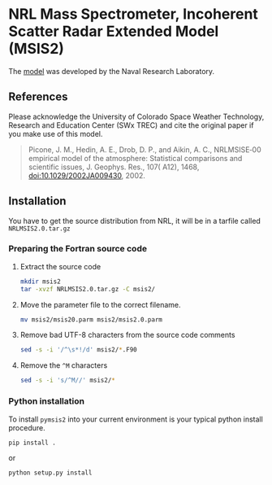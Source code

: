 # NRL Mass Spectrometer, Incoherent Scatter Radar Extended Model (MSIS2)

The [model](
https://www.nrl.navy.mil/ssd/branches/7630/modeling-upper-atmosphere) was developed by the Naval Research Laboratory.

## References

Please acknowledge the University of Colorado Space Weather Technology, Research and Education Center (SWx TREC) and cite the original paper if you make use of this model.

> Picone, J. M., Hedin, A. E., Drob, D. P., and Aikin, A. C., NRLMSISE‐00 empirical model of the atmosphere: Statistical comparisons and scientific issues, J. Geophys. Res., 107( A12), 1468, [doi:10.1029/2002JA009430](https://doi.org/10.1029/2002JA009430), 2002.

## Installation

You have to get the source distribution from NRL, it will be in a tarfile called `NRLMSIS2.0.tar.gz`

### Preparing the Fortran source code

1. Extract the source code

    ```bash
    mkdir msis2
    tar -xvzf NRLMSIS2.0.tar.gz -C msis2/
    ```

2. Move the parameter file to the correct filename.

    ```bash
    mv msis2/msis20.parm msis2/msis2.0.parm
    ```

3. Remove bad UTF-8 characters from the source code comments

    ```bash
    sed -s -i '/^\s*!/d' msis2/*.F90
    ```

4. Remove the `^M` characters

    ```bash
    sed -s -i 's/^M//' msis2/*
    ```

### Python installation

To install `pymsis2` into your current environment is your typical python install procedure.

`pip install .`

or

`python setup.py install`
